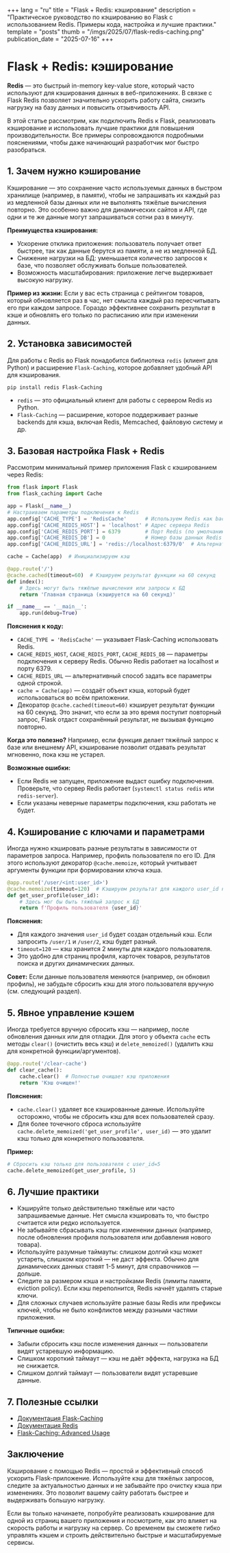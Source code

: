 +++
lang = "ru"
title = "Flask + Redis: кэширование"
description = "Практическое руководство по кэшированию во Flask с использованием Redis. Примеры кода, настройка и лучшие практики."
template = "posts"
thumb = "/imgs/2025/07/flask-redis-caching.png"
publication_date = "2025-07-16"
+++

# Flask + Redis: кэширование

**Redis** — это быстрый in-memory key-value store, который часто используют для кэширования данных в веб-приложениях. В связке с Flask Redis позволяет значительно ускорить работу сайта, снизить нагрузку на базу данных и повысить отзывчивость API.

В этой статье рассмотрим, как подключить Redis к Flask, реализовать кэширование и использовать лучшие практики для повышения производительности. Все примеры сопровождаются подробными пояснениями, чтобы даже начинающий разработчик мог быстро разобраться.

## 1. Зачем нужно кэширование

Кэширование — это сохранение часто используемых данных в быстром хранилище (например, в памяти), чтобы не запрашивать их каждый раз из медленной базы данных или не выполнять тяжёлые вычисления повторно. Это особенно важно для динамических сайтов и API, где одни и те же данные могут запрашиваться сотни раз в минуту.

**Преимущества кэширования:**
- Ускорение отклика приложения: пользователь получает ответ быстрее, так как данные берутся из памяти, а не из медленной БД.
- Снижение нагрузки на БД: уменьшается количество запросов к базе, что позволяет обслуживать больше пользователей.
- Возможность масштабирования: приложение легче выдерживает высокую нагрузку.

**Пример из жизни:**
Если у вас есть страница с рейтингом товаров, который обновляется раз в час, нет смысла каждый раз пересчитывать его при каждом запросе. Гораздо эффективнее сохранить результат в кэше и обновлять его только по расписанию или при изменении данных.

## 2. Установка зависимостей

Для работы с Redis во Flask понадобится библиотека `redis` (клиент для Python) и расширение `Flask-Caching`, которое добавляет удобный API для кэширования.

```bash
pip install redis Flask-Caching
```

- `redis` — это официальный клиент для работы с сервером Redis из Python.
- `Flask-Caching` — расширение, которое поддерживает разные backends для кэша, включая Redis, Memcached, файловую систему и др.

## 3. Базовая настройка Flask + Redis

Рассмотрим минимальный пример приложения Flask с кэшированием через Redis:

```python
from flask import Flask
from flask_caching import Cache

app = Flask(__name__)
# Настраиваем параметры подключения к Redis
app.config['CACHE_TYPE'] = 'RedisCache'      # Используем Redis как backend
app.config['CACHE_REDIS_HOST'] = 'localhost' # Адрес сервера Redis
app.config['CACHE_REDIS_PORT'] = 6379        # Порт Redis (по умолчанию 6379)
app.config['CACHE_REDIS_DB'] = 0             # Номер базы данных Redis
app.config['CACHE_REDIS_URL'] = 'redis://localhost:6379/0'  # Альтернативный способ указать URL

cache = Cache(app)  # Инициализируем кэш

@app.route('/')
@cache.cached(timeout=60)  # Кэшируем результат функции на 60 секунд
def index():
    # Здесь могут быть тяжёлые вычисления или запросы к БД
    return 'Главная страница (кэшируется на 60 секунд)'

if __name__ == '__main__':
    app.run(debug=True)
```

**Пояснения к коду:**
- `CACHE_TYPE = 'RedisCache'` — указывает Flask-Caching использовать Redis.
- `CACHE_REDIS_HOST`, `CACHE_REDIS_PORT`, `CACHE_REDIS_DB` — параметры подключения к серверу Redis. Обычно Redis работает на localhost и порту 6379.
- `CACHE_REDIS_URL` — альтернативный способ задать все параметры одной строкой.
- `cache = Cache(app)` — создаёт объект кэша, который будет использоваться во всём приложении.
- Декоратор `@cache.cached(timeout=60)` кэширует результат функции на 60 секунд. Это значит, что если за это время поступит повторный запрос, Flask отдаст сохранённый результат, не вызывая функцию повторно.

**Когда это полезно?**
Например, если функция делает тяжёлый запрос к базе или внешнему API, кэширование позволит отдавать результат мгновенно, пока кэш не устарел.

**Возможные ошибки:**
- Если Redis не запущен, приложение выдаст ошибку подключения. Проверьте, что сервер Redis работает (`systemctl status redis` или `redis-server`).
- Если указаны неверные параметры подключения, кэш работать не будет.

## 4. Кэширование с ключами и параметрами

Иногда нужно кэшировать разные результаты в зависимости от параметров запроса. Например, профиль пользователя по его ID. Для этого используют декоратор `@cache.memoize`, который учитывает аргументы функции при формировании ключа кэша.

```python
@app.route('/user/<int:user_id>')
@cache.memoize(timeout=120)  # Кэшируем результат для каждого user_id на 2 минуты
def get_user_profile(user_id):
    # Здесь мог бы быть тяжёлый запрос к БД
    return f'Профиль пользователя {user_id}'
```

**Пояснения:**
- Для каждого значения `user_id` будет создан отдельный кэш. Если запросить `/user/1` и `/user/2`, кэш будет разный.
- `timeout=120` — кэш хранится 2 минуты для каждого пользователя.
- Это удобно для страниц профиля, карточек товаров, результатов поиска и других динамических данных.

**Совет:**
Если данные пользователя меняются (например, он обновил профиль), не забудьте сбросить кэш для этого пользователя вручную (см. следующий раздел).

## 5. Явное управление кэшем

Иногда требуется вручную сбросить кэш — например, после обновления данных или для отладки. Для этого у объекта `cache` есть методы `clear()` (очистить весь кэш) и `delete_memoized()` (удалить кэш для конкретной функции/аргументов).

```python
@app.route('/clear-cache')
def clear_cache():
    cache.clear()  # Полностью очищает кэш приложения
    return 'Кэш очищен!'
```

**Пояснения:**
- `cache.clear()` удаляет все кэшированные данные. Используйте осторожно, чтобы не сбросить кэш для всех пользователей сразу.
- Для более точечного сброса используйте `cache.delete_memoized('get_user_profile', user_id)` — это удалит кэш только для конкретного пользователя.

**Пример:**
```python
# Сбросить кэш только для пользователя с user_id=5
cache.delete_memoized(get_user_profile, 5)
```

## 6. Лучшие практики

- Кэшируйте только действительно тяжёлые или часто запрашиваемые данные. Нет смысла кэшировать то, что быстро считается или редко используется.
- Не забывайте сбрасывать кэш при изменении данных (например, после обновления профиля пользователя или добавления нового товара).
- Используйте разумные таймауты: слишком долгий кэш может устареть, слишком короткий — не даст эффекта. Обычно для динамических данных ставят 1-5 минут, для справочников — дольше.
- Следите за размером кэша и настройками Redis (лимиты памяти, eviction policy). Если кэш переполнится, Redis начнёт удалять старые ключи.
- Для сложных случаев используйте разные базы Redis или префиксы ключей, чтобы не было конфликтов между разными частями приложения.

**Типичные ошибки:**
- Забыли сбросить кэш после изменения данных — пользователи видят устаревшую информацию.
- Слишком короткий таймаут — кэш не даёт эффекта, нагрузка на БД не снижается.
- Слишком долгий таймаут — пользователи видят устаревшие данные.

## 7. Полезные ссылки

- [Документация Flask-Caching](https://flask-caching.readthedocs.io/en/latest/)
- [Документация Redis](https://redis.io/)
- [Flask-Caching: Advanced Usage](https://flask-caching.readthedocs.io/en/latest/#advanced-usage)

## Заключение

Кэширование с помощью Redis — простой и эффективный способ ускорить Flask-приложение. Используйте кэш для тяжёлых запросов, следите за актуальностью данных и не забывайте про очистку кэша при изменениях. Это позволит вашему сайту работать быстрее и выдерживать большую нагрузку.

Если вы только начинаете, попробуйте реализовать кэширование для одной из страниц вашего приложения и посмотрите, как это влияет на скорость работы и нагрузку на сервер. Со временем вы сможете гибко управлять кэшем и строить действительно быстрые и масштабируемые сервисы. 